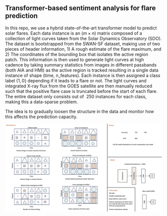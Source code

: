 ## Transformer-based sentiment analysis for flare prediction

In this repo, we use a hybrid state-of-the-art transformer model to predict solar flares.
Each data instance is an $(m \times n)$ matrix composed of a collection of light curves taken from the Solar Dynamics Observatory (SDO).
The dataset is bootstrapped from the SWAN-SF dataset, making use of two pieces of header information, 1) A rough estimate of the flare maximum, and 2) The coordinates of the bounding box that isolates the active region patch. This information is then used to generate light curves at high cadence by taking summary statistics from images in different passbands (both AIA and HMI) as the active region is tracked resulting in a single data instance of shape (time, n_features). Each instance is then assigned a class label $\{1,0\}$ depending if it leads to a flare or not. The light curves and integrated X-ray flux from the GOES satellite are then manually reduced such that the positive flare case is truncated before the start of each flare. The entire dataset only consists out of $~250$ instances for each class, making this a data-sparse problem.     

The idea is to gradually loosen the structure in the data and monitor how this affects the prediction capacity.  

![example](overview.png)